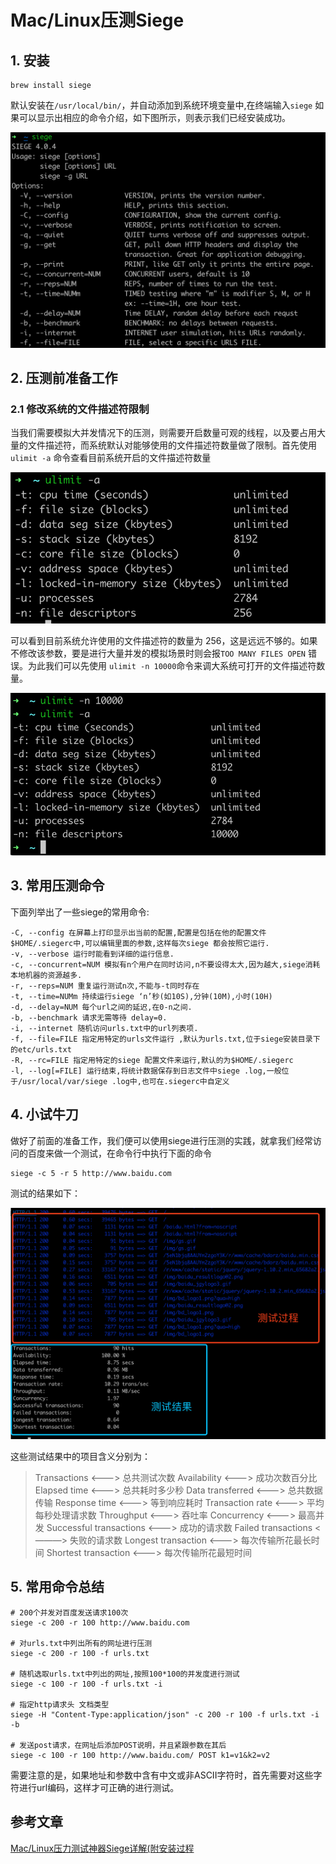 # Mac/Linux压测Siege

## 1. 安装

```
brew install siege
```

默认安装在`/usr/local/bin/`，并自动添加到系统环境变量中,在终端输入`siege` 如果可以显示出相应的命令介绍，如下图所示，则表示我们已经安装成功。

![image-20191230151706948](./img/image-20191230151706948.png)

## 2. 压测前准备工作

### 2.1 修改系统的文件描述符限制

当我们需要模拟大并发情况下的压测，则需要开启数量可观的线程，以及要占用大量的文件描述符，而系统默认对能够使用的文件描述符数量做了限制。首先使用 `ulimit -a` 命令查看目前系统开启的文件描述符数量

![image-20191230165203813](./img/image-20191230165203813.png)

可以看到目前系统允许使用的文件描述符的数量为 256，这是远远不够的。如果不修改该参数，要是进行大量并发的模拟场景时则会报`TOO MANY FILES OPEN` 错误。为此我们可以先使用 `ulimit -n 10000`命令来调大系统可打开的文件描述符数量。

![image-20191230165254044](./img/image-20191230165254044.png)

## 3. 常用压测命令

下面列举出了一些siege的常用命令:

```
-C, --config 在屏幕上打印显示出当前的配置,配置是包括在他的配置文件$HOME/.siegerc中,可以编辑里面的参数,这样每次siege 都会按照它运行.
-v, --verbose 运行时能看到详细的运行信息.
-c, --concurrent=NUM 模拟有n个用户在同时访问,n不要设得太大,因为越大,siege消耗本地机器的资源越多.
-r, --reps=NUM 重复运行测试n次,不能与-t同时存在
-t, --time=NUMm 持续运行siege ‘n’秒(如10S),分钟(10M),小时(10H)
-d, --delay=NUM 每个url之间的延迟,在0-n之间.
-b, --benchmark 请求无需等待 delay=0.
-i, --internet 随机访问urls.txt中的url列表项.
-f, --file=FILE 指定用特定的urls文件运行 ,默认为urls.txt,位于siege安装目录下的etc/urls.txt
-R, --rc=FILE 指定用特定的siege 配置文件来运行,默认的为$HOME/.siegerc
-l, --log[=FILE] 运行结束,将统计数据保存到日志文件中siege .log,一般位于/usr/local/var/siege .log中,也可在.siegerc中自定义
```

## 4. 小试牛刀

做好了前面的准备工作，我们便可以使用siege进行压测的实践，就拿我们经常访问的百度来做一个测试，在命令行中执行下面的命令

```
siege -c 5 -r 5 http://www.baidu.com
```

测试的结果如下：

![image-20191230170159374](./img/image-20191230170159374.png)

这些测试结果中的项目含义分别为：

>Transactions <———> 总共测试次数
>Availability <———> 成功次数百分比
>Elapsed time <———> 总共耗时多少秒
>Data transferred <———> 总共数据传输
>Response time <———> 等到响应耗时
>Transaction rate <———> 平均每秒处理请求数
>Throughput <———> 吞吐率
>Concurrency <———> 最高并发
>Successful transactions <———> 成功的请求数
>Failed transactions <———> 失败的请求数
>Longest transaction <———> 每次传输所花最长时间
>Shortest transaction <———> 每次传输所花最短时间

## 5. 常用命令总结

```
# 200个并发对百度发送请求100次
siege -c 200 -r 100 http://www.baidu.com

# 对urls.txt中列出所有的网址进行压测
siege -c 200 -r 100 -f urls.txt

# 随机选取urls.txt中列出的网址,按照100*100的并发度进行测试
siege -c 100 -r 100 -f urls.txt -i

# 指定http请求头 文档类型
siege -H "Content-Type:application/json" -c 200 -r 100 -f urls.txt -i -b

# 发送post请求，在网址后添加POST说明，并且紧跟参数在其后
siege -c 100 -r 100 http://www.baidu.com/ POST k1=v1&k2=v2
```

需要注意的是，如果地址和参数中含有中文或非ASCII字符时，首先需要对这些字符进行url编码，这样才可正确的进行测试。

## 参考文章

[Mac/Linux压力测试神器Siege详解(附安装过程](https://blog.csdn.net/lisongjia123/article/details/79718843)